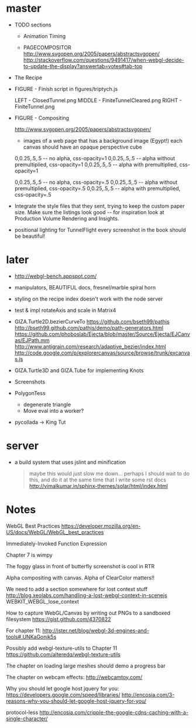# master

- TODO sections

  - Animation Timing
    
  - PAGECOMPOSITOR
    http://www.svgopen.org/2005/papers/abstractsvgopen/
    http://stackoverflow.com/questions/9491417/when-webgl-decide-to-update-the-display?answertab=votes#tab-top

- The Recipe

- FIGURE - Finish script in figures/triptych.js

  LEFT   - ClosedTunnel.png
  MIDDLE - FiniteTunnelCleared.png
  RIGHT  - FiniteTunnel.png

- FIGURE - Compositing

    http://www.svgopen.org/2005/papers/abstractsvgopen/

    - images of a web page that has a background image (Egypt!)
    each canvas should have an opaque perspective cube

    0,0.25,.5,.5 -- no alpha, css-opacity=1
    0,0.25,.5,.5 -- alpha without premultiplied, css-opacity=1
    0,0.25,.5,.5 -- alpha with premultiplied, css-opacity=1

    0,0.25,.5,.5 -- no alpha, css-opacity=.5
    0,0.25,.5,.5 -- alpha without premultiplied, css-opacity=.5
    0,0.25,.5,.5 -- alpha with premultiplied, css-opacity=.5

- Integrate the style files that they sent, trying to keep the custom paper size.
  Make sure the listings look good -- for inspiration look at Production Volume
  Rendering and Insights.

- positional lighting for TunnelFlight
  every screenshot in the book should be beautiful!

# later

- http://webgl-bench.appspot.com/

- manipulators, BEAUTIFUL docs, fresnel/marble spiral horn

- styling on the recipe index doesn't work with the node server

- test & impl rotateAxis and scale in Matrix4

- GIZA.Turtle2D.bezierCurveTo
    https://github.com/bseth99/pathjs
    http://bseth99.github.com/pathjs/demo/path-generators.html
    https://github.com/phoboslab/Ejecta/blob/master/Source/Ejecta/EJCanvas/EJPath.mm
    http://www.antigrain.com/research/adaptive_bezier/index.html
    http://code.google.com/p/explorercanvas/source/browse/trunk/excanvas.js

- GIZA.Turtle3D and GIZA.Tube for implementing Knots

- Screenshots

- PolygonTess
  - degenerate triangle
  - Move eval into a worker?
  
- pycollada -> King Tut

# server 

- a build system that uses jslint and minification
  > maybe this would just slow me down...
  > perhaps I should wait to do this, and do it at the same time
    that I write some rst docs
    http://vimalkumar.in/sphinx-themes/solar/html/index.html

# Notes

WebGL Best Practices
https://developer.mozilla.org/en-US/docs/WebGL/WebGL_best_practices

Immediately-Invoked Function Expression 

Chapter 7 is wimpy

The foggy glass in front of butterfly screenshot is cool in RTR

Alpha compositing with canvas.  Alpha of ClearColor matters!!

We need to add a section somewhere for lost context stuff
http://blog.xeolabs.com/handling-a-lost-webgl-context-in-scenejs
WEBKIT_WEBGL_lose_context

How to capture WebGL/Canvas by writing out PNGs to a sandboxed filesystem
https://gist.github.com/4370822

For chapter 11:
http://jster.net/blog/webgl-3d-engines-and-tools#.UNKaGonjk5s

Possibly add webgl-texture-utils to Chapter 11
https://github.com/alteredq/webgl-texture-utils

The chapter on loading large meshes should demo a progress bar

The chapter on webcam effects:
http://webcamtoy.com/

Why you should let google host jquery for you:
https://developers.google.com/speed/libraries/
http://encosia.com/3-reasons-why-you-should-let-google-host-jquery-for-you/

protocol-less
http://encosia.com/cripple-the-google-cdns-caching-with-a-single-character/
